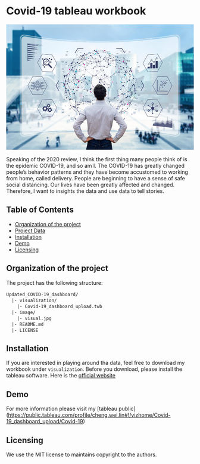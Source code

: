 # Covid-19 tableau workbook

![](image/visual.jpg)

Speaking of the 2020 review, I think the first thing many people think of is the epidemic COVID-19, and so am I. The COVID-19 has greatly changed people’s behavior patterns and they have become accustomed to working from home, called delivery.
People are beginning to have a sense of safe social distancing. Our lives have been greatly affected and changed. Therefore, I want to insights the data and use data to tell stories.

## Table of Contents


- [Organization of the  project](#Organization-of-the-project)
- [Project Data](#Project-Data)
- [Installation](#Installation)
- [Demo](#Demo)
- [Licensing](#Licensing)
              

## Organization of the  project
The project has the following structure:

    Updated_COVID-19_dashboard/
      |- visualization/
        |- Covid-19_dashboard_upload.twb
      |- image/
        |- visual.jpg 
      |- README.md
      |- LICENSE

## Installation
If you are interested in playing around tha data, feel free to download my workbook under `visualization`.
Before you download, please install the tableau software. Here is the [official website](https://help.tableau.com/current/desktopdeploy/en-us/desktop_deploy_download_and_install.htm)

## Demo
For more information please visit my [tableau public] (https://public.tableau.com/profile/cheng.wei.lin#!/vizhome/Covid-19_dashboard_upload/Covid-19) 


## Licensing
We use the MIT license to maintains copyright to the authors.
